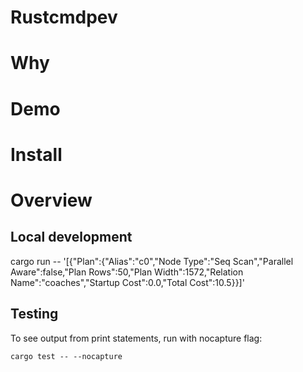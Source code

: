 # Rustcmdpev

# Why

# Demo

# Install

# Overview

## Local development

cargo run -- '[{"Plan":{"Alias":"c0","Node Type":"Seq Scan","Parallel Aware":false,"Plan Rows":50,"Plan Width":1572,"Relation Name":"coaches","Startup Cost":0.0,"Total Cost":10.5}}]'

## Testing

To see output from print statements, run with nocapture flag:

`cargo test -- --nocapture`
